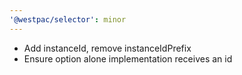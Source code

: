 ```yaml
---
'@westpac/selector': minor
---
```


- Add instanceId, remove instanceIdPrefix
- Ensure option alone implementation receives an id
